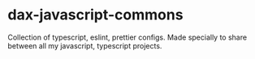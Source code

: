 # dax-javascript-commons

Collection of typescript, eslint, prettier configs. Made specially to share between all my javascript, typescript projects.
